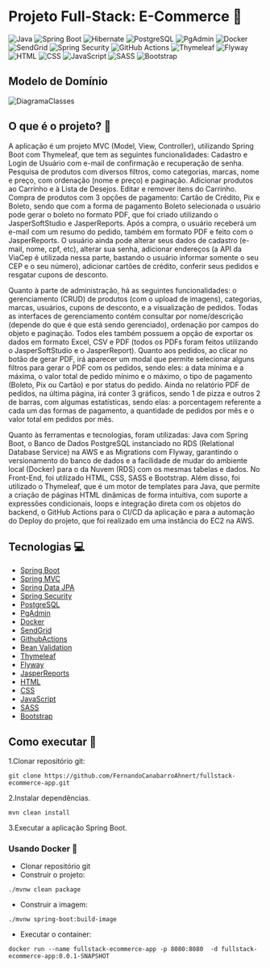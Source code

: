 # Projeto Full-Stack: E-Commerce 🛒

![Java](https://img.shields.io/badge/java-FF5722.svg?style=for-the-badge&logo=openjdk&logoColor=white)
![Spring Boot](https://img.shields.io/badge/Spring%20Boot-6DB33F?style=for-the-badge&logo=spring-boot&logoColor=white)
![Hibernate](https://img.shields.io/badge/Hibernate-F57F17?style=for-the-badge&logo=Hibernate&logoColor=white)
![PostgreSQL](https://img.shields.io/badge/PostgreSQL-003B6F?style=for-the-badge&logo=postgresql&logoColor=white)
![PgAdmin](https://img.shields.io/badge/PgAdmin-316192?style=for-the-badge&logo=postgresql&logoColor=white)
![Docker](https://img.shields.io/badge/Docker-2496ED?style=for-the-badge&logo=docker&logoColor=white)
![SendGrid](https://img.shields.io/badge/SendGrid-00BFFF?style=for-the-badge&logo=maildotru&logoColor=white)
![Spring Security](https://img.shields.io/badge/Spring%20Security-6DB33F?style=for-the-badge&logo=springsecurity&logoColor=white)
![GitHub Actions](https://img.shields.io/badge/GitHub%20Actions-181717?style=for-the-badge&logo=github&logoColor=white)
![Thymeleaf](https://img.shields.io/badge/Thymeleaf-05a77a?style=for-the-badge&logo=thymeleaf&logoColor=white)
![Flyway](https://img.shields.io/badge/Flyway-CC0202?style=for-the-badge&logo=flyway&logoColor=white)
![HTML](https://img.shields.io/badge/HTML5-E44D26?style=for-the-badge&logo=html5&logoColor=white)
![CSS](https://img.shields.io/badge/CSS3-264DE4?style=for-the-badge&logo=css3&logoColor=white)
![JavaScript](https://img.shields.io/badge/JavaScript-F7DF1E?style=for-the-badge&logo=javascript&logoColor=black)
![SASS](https://img.shields.io/badge/SASS-CF649A?style=for-the-badge&logo=sass&logoColor=white)
![Bootstrap](https://img.shields.io/badge/Bootstrap-7952B3?style=for-the-badge&logo=bootstrap&logoColor=white)

## Modelo de Domínio
![DiagramaClasses](https://github.com/user-attachments/assets/bb79ee19-937c-4227-acf9-fe344326597d)

## O que é o projeto? 🤔

A aplicação é um projeto MVC (Model, View, Controller), utilizando Spring Boot com Thymeleaf, que tem as seguintes funcionalidades: Cadastro e Login de Usuário com e-mail de confirmação e recuperação de senha. Pesquisa de produtos com diversos filtros, como categorias, marcas, nome e preço, com ordenação (nome e preço) e paginação. Adicionar produtos ao Carrinho e à Lista de Desejos. Editar e remover itens do Carrinho. Compra de produtos com 3 opções de pagamento: Cartão de Crédito, Pix e Boleto, sendo que com a forma de pagamento Boleto selecionada o usuário pode gerar o boleto no formato PDF, que foi criado utilizando o JasperSoftStudio e JasperReports. Após a compra, o usuário receberá um e-mail com um resumo do pedido, também em formato PDF e feito com o JasperReports. O usuário ainda pode alterar seus dados de cadastro (e-mail, nome, cpf, etc), alterar sua senha, adicionar endereços (a API da ViaCep é utilizada nessa parte, bastando o usuário informar somente o seu CEP e o seu número), adicionar cartões de crédito, conferir seus pedidos e resgatar cupons de desconto.

Quanto à parte de administração, há as seguintes funcionalidades: o gerenciamento (CRUD) de produtos (com o upload de imagens), categorias, marcas, usuários, cupons de desconto, e a visualização de pedidos. Todas as interfaces de gerenciamento contém consultar por nome/descrição (depende do que é que está sendo gerenciado), ordenação por campos do objeto e paginação. Todos eles também possuem a opção de exportar os dados em formato Excel, CSV e PDF (todos os PDFs foram feitos utilizando o JasperSoftStudio e o JasperReport). Quanto aos pedidos, ao clicar no botão de gerar PDF, irá aparecer um modal que permite selecionar alguns filtros para gerar o PDF com os pedidos, sendo eles: a data mínima e a máxima, o valor total de pedido mínimo e o máximo, o tipo de pagamento (Boleto, Pix ou Cartão) e por status do pedido. Ainda no relatório PDF de pedidos, na última página, irá conter 3 gráficos, sendo 1 de pizza e outros 2 de barras, com algumas estatísticas, sendo elas: a porcentagem referente a cada um das formas de pagamento, a quantidade de pedidos por mês e o valor total em pedidos por mês.

Quanto às ferramentas e tecnologias, foram utilizadas: Java com Spring Boot, o Banco de Dados PostgreSQL instanciado no RDS (Relational Database Service) na AWS e as Migrations com Flyway, garantindo o versionamento do banco de dados e a facilidade de mudar do ambiente local (Docker) para o da Nuvem (RDS) com os mesmas tabelas e dados. No Front-End, foi utilizado HTML, CSS, SASS e Bootstrap. Além disso, foi utilizado o Thymeleaf, que é um motor de templates para Java, que permite a criação de páginas HTML dinâmicas de forma intuitiva, com suporte a expressões condicionais, loops e integração direta com os objetos do backend, o GitHub Actions para o CI/CD da aplicação e para a automação do Deploy do projeto, que foi realizado em uma instância do EC2 na AWS.

## Tecnologias 💻
 
- [Spring Boot](https://spring.io/projects/spring-boot)
- [Spring MVC](https://docs.spring.io/spring-framework/reference/web/webmvc.html)
- [Spring Data JPA](https://spring.io/projects/spring-data-jpa)
- [Spring Security](https://spring.io/projects/spring-security)
- [PostgreSQL](https://www.postgresql.org/)
- [PgAdmin](https://www.pgadmin.org/)
- [Docker](https://www.docker.com/)
- [SendGrid](https://sendgrid.com/en-us)
- [GithubActions](https://docs.github.com/pt/actions)
- [Bean Validation](https://docs.spring.io/spring-framework/reference/core/validation/beanvalidation.html)
- [Thymeleaf](https://www.thymeleaf.org/)
- [Flyway](https://www.red-gate.com/products/flyway/community/)
- [JasperReports](https://community.jaspersoft.com/)
- [HTML](https://developer.mozilla.org/pt-BR/docs/Web/HTML)
- [CSS](https://developer.mozilla.org/pt-BR/docs/Web/CSS)
- [JavaScript](https://developer.mozilla.org/pt-BR/docs/Web/JavaScript)
- [SASS](https://sass-lang.com/)
- [Bootstrap](https://getbootstrap.com/)


## Como executar 🎉

1.Clonar repositório git:

```text
git clone https://github.com/FernandoCanabarroAhnert/fullstack-ecommerce-app.git
```

2.Instalar dependências.

```text
mvn clean install
```

3.Executar a aplicação Spring Boot.

### Usando Docker 🐳

- Clonar repositório git
- Construir o projeto:
```
./mvnw clean package
```
- Construir a imagem:
```
./mvnw spring-boot:build-image
```
- Executar o container:
```
docker run --name fullstack-ecommerce-app -p 8080:8080  -d fullstack-ecommerce-app:0.0.1-SNAPSHOT
```



